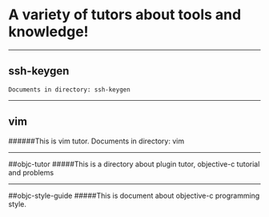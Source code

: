 # A variety of tutors about tools and knowledge!

***
## ssh-keygen
    Documents in directory: ssh-keygen
***
## vim 
######This is vim tutor.
    Documents in directory: vim

***
##objc-tutor
#####This is a directory about plugin tutor, objective-c tutorial and problems


***
##objc-style-guide
#####This is document about objective-c programming style.

